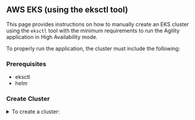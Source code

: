 ## AWS EKS (using the eksctl tool)

This page provides instructions on how to manually create an EKS cluster using the `eksctl` tool with the minimum requirements to run the Agility application in High Availability mode.

To properly run the application, the cluster must include the following:


### Prerequisites
- eksctl
- helm

### Create Cluster
<details>

<summary>To create a cluster:</summary>

1- Run the following to generate the cluster definition (adjust the zone if needed)

```bash
export CLUSTER_NAME="demo-cluster"
export AWS_REGION="us-west-2"

export ACCOUNT_ID=$(aws sts get-caller-identity --output text --query Account)

cat <<EOF | tee ${CLUSTER_NAME}.yaml
---
apiVersion: eksctl.io/v1alpha5
kind: ClusterConfig

metadata:
  name: ${CLUSTER_NAME}
  region: us-west-2
  version: "1.24"

availabilityZones: ["us-west-2a", "us-west-2b", "us-west-2c"]

managedNodeGroups:
- name: nodegroup
  minSize: 4
  maxSize: 6
  desiredCapacity: 4
  instanceType: t3.2xlarge
  ssh:
    enableSsm: true

# To enable all of the control plane logs, uncomment below:
# cloudWatch:
#  clusterLogging:
#    enableTypes: ["*"]
EOF
```

2- Execute eksctl

```bash
eksctl create cluster -f ${CLUSTER_NAME}.yaml
```

Wait ~10 mins to have the cluster ready.

</details>


